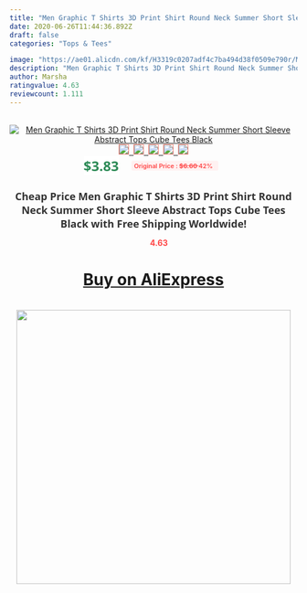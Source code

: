 ```yaml
---
title: "Men Graphic T Shirts 3D Print Shirt Round Neck Summer Short Sleeve Abstract Tops Cube Tees Black"
date: 2020-06-26T11:44:36.892Z
draft: false
categories: "Tops & Tees"

image: "https://ae01.alicdn.com/kf/H3319c0207adf4c7ba494d38f0509e790r/Men-Graphic-T-Shirts-3D-Print-Shirt-Round-Neck-Summer-Short-Sleeve-Abstract-Tops-Cube-Tees.jpg"
description: "Men Graphic T Shirts 3D Print Shirt Round Neck Summer Short Sleeve Abstract Tops Cube Tees Black"
author: Marsha
ratingvalue: 4.63
reviewcount: 1.111
---
```

<br>
<div style="text-align: center;">
<a href="https://s.click.aliexpress.com/e/_AlJfoh" target="_blank" rel="nofollow noopener noreferrer"><img alt="Men Graphic T Shirts 3D Print Shirt Round Neck Summer Short Sleeve Abstract Tops Cube Tees Black" class="magnifier-image" src="https://ae01.alicdn.com/kf/H3319c0207adf4c7ba494d38f0509e790r/Men-Graphic-T-Shirts-3D-Print-Shirt-Round-Neck-Summer-Short-Sleeve-Abstract-Tops-Cube-Tees.jpg_640x640.jpg">
<br>
<img style="border:1px solid salmon" src="https://ae01.alicdn.com/kf/H3319c0207adf4c7ba494d38f0509e790r/Men-Graphic-T-Shirts-3D-Print-Shirt-Round-Neck-Summer-Short-Sleeve-Abstract-Tops-Cube-Tees.jpg_120x120.jpg">&nbsp;&nbsp;<img style="border:1px solid salmon" src="https://ae01.alicdn.com/kf/Ha28b3a9c23c6451c9196d724abef76e2j/Men-Graphic-T-Shirts-3D-Print-Shirt-Round-Neck-Summer-Short-Sleeve-Abstract-Tops-Cube-Tees.jpg_120x120.jpg">&nbsp;&nbsp;<img style="border:1px solid salmon" src="_120x120.jpg">&nbsp;&nbsp;<img style="border:1px solid salmon" src="_120x120.jpg">&nbsp;&nbsp;<img style="border:1px solid salmon" src="_120x120.jpg"></a></div><br0>
<div style="text-align: center;"><span style="background-color: white; border: 0px; box-sizing: border-box; color: seagreen; display: inline-block; font-family: &quot;open sans&quot; , &quot;arial&quot; , &quot;helvetica&quot; , sans-serif , &quot;heiti&quot;; font-size: 24px; font-stretch: inherit; font-weight: 700; line-height: inherit; margin: 0px 10px 0px 0px; padding: 0px; vertical-align: middle;">$3.83 </span>
<span style="background: rgb(255 , 241 , 241); border-radius: 3px; border: 0px; box-sizing: border-box; color: #ff4747; display: inline-block; font-family: inherit; font-size: 12px; font-stretch: inherit; font-style: inherit; font-variant: inherit; font-weight: 600; line-height: inherit; margin: 0px; padding: 2px 5px; transform: scale(0.9); vertical-align: middle;">Original Price : <b style="text-decoration: line-through;">$6.60 </b> 42%&nbsp;&nbsp;</span></div>
<h1 style="color: #333333; display: inline-block; font-family: &quot;open sans&quot; , &quot;arial&quot; , &quot;helvetica&quot; , sans-serif , &quot;heiti&quot;; font-size: 18px; font-stretch: inherit; font-weight: 700; text-align: center;">Cheap Price Men Graphic T Shirts 3D Print Shirt Round Neck Summer Short Sleeve Abstract Tops Cube Tees Black with Free Shipping Worldwide!</h1>
<div style="color: #ff4747; text-align: center;">
<img src="https://4.bp.blogspot.com/-M0ZcTcb-5uY/XleCXlxnR4I/AAAAAAAAAEc/OrjgMkXV1oMQFaCRZj5HQwOCBcu3w1FegCPcBGAYYCw/s1600/star.png" style="height: 15px;">&nbsp;<b>4.63</b></div>
<div class="button_cont" align="center"><a class="buynow_a" href="https://s.click.aliexpress.com/e/_AlJfoh" target="_blank" rel="nofollow noopener noreferrer"><H1>Buy on AliExpress</H1></a></div><br>
<div class="separator" style="clear: both; text-align: center;">
<img src="https://lh3.googleusercontent.com/-pTy5HemUv9M/XlePHvY0dAI/AAAAAAAAAE4/0nX5iRUoIWY8eMW9Dpxeirr157OZliDIgCLcBGAsYHQ/s1600/badge.gif" width="480">
</div>
